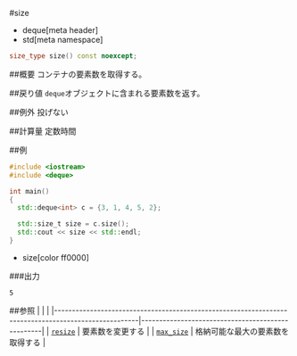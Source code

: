 #size
* deque[meta header]
* std[meta namespace]

```cpp
size_type size() const noexcept;
```

##概要
コンテナの要素数を取得する。


##戻り値
`deque`オブジェクトに含まれる要素数を返す。


##例外
投げない


##計算量
定数時間


##例
```cpp
#include <iostream>
#include <deque>

int main()
{
  std::deque<int> c = {3, 1, 4, 5, 2};

  std::size_t size = c.size();
  std::cout << size << std::endl;
}
```
* size[color ff0000]

###出力
```
5
```

##参照
| | |
|-----------------------------------------------------------------------------------------------------|--------------------------------------------------|
| [`resize`](./resize.md) | 要素数を変更する |
| [`max_size`](./max_size.md) | 格納可能な最大の要素数を取得する |


